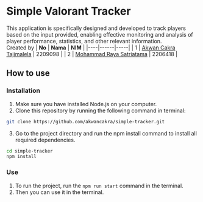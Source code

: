 # Simple Valorant Tracker

This application is specifically designed and developed to track players based on the input provided, enabling effective monitoring and analysis of player performance, statistics, and other relevant information.
<br>Created by
| <b>No</b> | <b>Nama</b> | <b>NIM</b> |
|----|------|-----|
| 1 | <a href="https://instagram.com/akwancakra/" target="_blank">Akwan Cakra Tajimalela</a> | 2209098 |
| 2 | <a href="https://instagram.com/rayasatriatama10" target="_blank">Mohammad Raya Satriatama</a> | 2206418 |

## How to use

### Installation

1. Make sure you have installed Node.js on your computer.
2. Clone this repository by running the following command in terminal:

```bash
git clone https://github.com/akwancakra/simple-tracker.git
```

3. Go to the project directory and run the npm install command to install all required dependencies.

```bash
cd simple-tracker
npm install
```

### Use

1. To run the project, run the `npm run start` command in the terminal.
2. Then you can use it in the terminal.
